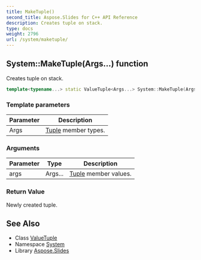 ```yaml
---
title: MakeTuple()
second_title: Aspose.Slides for C++ API Reference
description: Creates tuple on stack.
type: docs
weight: 2796
url: /system/maketuple/
---
```

## System::MakeTuple(Args...) function


Creates tuple on stack.

```cpp
template<typename...> static ValueTuple<Args...> System::MakeTuple(Args... args)
```


### Template parameters

| Parameter | Description |
| --- | --- |
| Args | [Tuple](../tuple/) member types. |

### Arguments

| Parameter | Type | Description |
| --- | --- | --- |
| args | Args... | [Tuple](../tuple/) member values. |

### Return Value

Newly created tuple.

## See Also

* Class [ValueTuple](../valuetuple/)
* Namespace [System](../)
* Library [Aspose.Slides](../../)